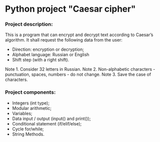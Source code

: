 # Python project "Caesar cipher"
### Project description: 
This is a program that can encrypt and decrypt text according to Caesar’s algorithm. It shall request the following data from the user:

- Direction: encryption or decryption;
- Alphabet language: Russian or English
- Shift step (with a right shift).

Note 1. Consider 32 letters in Russian.
Note 2. Non-alphabetic characters - punctuation, spaces, numbers - do not change.
Note 3. Save the case of characters. 

### Project components:

- Integers (int type);
- Modular arithmetic;
- Variables;
- Data input / output (input() and print());
- Conditional statement (if/elif/else);
- Cycle for/while;
- String Methods.